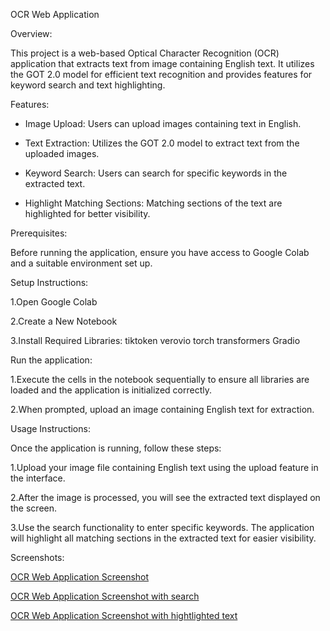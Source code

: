OCR Web Application

Overview:

This project is a web-based Optical Character Recognition (OCR) application that extracts text from image containing English text. It utilizes the GOT 2.0 model for efficient text recognition and provides features for keyword search and text highlighting.

Features:

* Image Upload: Users can upload images containing text in English.

* Text Extraction: Utilizes the GOT 2.0 model to extract text from the uploaded images.

* Keyword Search: Users can search for specific keywords in the extracted text.

* Highlight Matching Sections: Matching sections of the text are highlighted for better visibility.

Prerequisites:

Before running the application, ensure you have access to Google Colab and a suitable environment set up.

Setup Instructions:

1.Open Google Colab

2.Create a New Notebook

3.Install Required Libraries:
tiktoken
verovio
torch
transformers
Gradio

Run the application:

1.Execute the cells in the notebook sequentially to ensure all libraries are loaded and the application is initialized correctly.

2.When prompted, upload an image containing English text for extraction.

Usage Instructions:

Once the application is running, follow these steps:

1.Upload your image file containing English text using the upload feature in the interface.

2.After the image is processed, you will see the extracted text displayed on the screen.

3.Use the search functionality to enter specific keywords. The application will highlight all matching sections in the extracted text for easier visibility.



Screenshots:


[OCR Web Application Screenshot](https://github.com/user-attachments/assets/5af440fd-b8c5-443a-8caf-0ecfa2211854)

[OCR Web Application Screenshot with search](https://github.com/user-attachments/assets/3ab84721-141e-4971-a7b1-860171fe5f5d)

[OCR Web Application Screenshot with hightlighted text](https://github.com/user-attachments/assets/b93e077e-9d89-4958-a0d2-9e8c439a5367)




